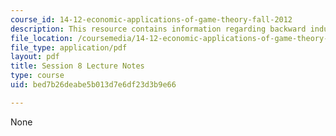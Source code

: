 ```yaml
---
course_id: 14-12-economic-applications-of-game-theory-fall-2012
description: This resource contains information regarding backward induction.
file_location: /coursemedia/14-12-economic-applications-of-game-theory-fall-2012/bed7b26deabe5b013d7e6df23d3b9e66_MIT14_12F12_chapter8.pdf
file_type: application/pdf
layout: pdf
title: Session 8 Lecture Notes
type: course
uid: bed7b26deabe5b013d7e6df23d3b9e66

---
```

None